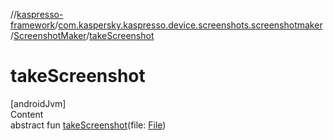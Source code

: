 //[kaspresso-framework](../../index.md)/[com.kaspersky.kaspresso.device.screenshots.screenshotmaker](../index.md)/[ScreenshotMaker](index.md)/[takeScreenshot](take-screenshot.md)



# takeScreenshot  
[androidJvm]  
Content  
abstract fun [takeScreenshot](take-screenshot.md)(file: [File](https://developer.android.com/reference/kotlin/java/io/File.html))  



